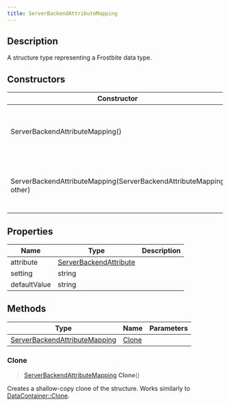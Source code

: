 ```yaml
---
title: ServerBackendAttributeMapping
---
```

## Description

A structure type representing a Frostbite data type.

## Constructors

| Constructor                                                        | Description                                              |
| ------------------------------------------------------------------ | -------------------------------------------------------- |
| ServerBackendAttributeMapping()                                    | Create a new instance of this structure type.            |
| ServerBackendAttributeMapping(ServerBackendAttributeMapping other) | Create a reference copy of a structure of the same type. |

## Properties

| Name         | Type                                             | Description |
| ------------ | ------------------------------------------------ | ----------- |
| attribute    | [ServerBackendAttribute](ServerBackendAttribute) |             |
| setting      | string                                           |             |
| defaultValue | string                                           |             |

## Methods

| Type                                                           | Name            | Parameters |
| -------------------------------------------------------------- | --------------- | ---------- |
| [ServerBackendAttributeMapping](ServerBackendAttributeMapping) | [Clone](#clone) |            |

### Clone

> [ServerBackendAttributeMapping](ServerBackendAttributeMapping) **Clone**()

Creates a shallow-copy clone of the structure. Works similarly to [DataContainer::Clone](/vext/ref/shared/class/datacontainer#clone).
